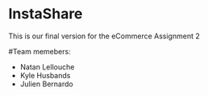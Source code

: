 # InstaShare
This is our final version for the eCommerce Assignment 2

#Team memebers: 
- Natan Lellouche
- Kyle Husbands
- Julien Bernardo

